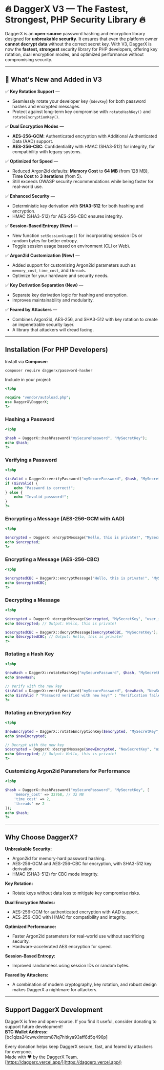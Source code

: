 # 🔥 **DaggerX V3** — The Fastest, Strongest, PHP Security Library 🔥

DaggerX is an **open-source** password hashing and encryption library designed for **unbreakable security**. It ensures that even the platform owner **cannot decrypt data** without the correct secret key. With V3, DaggerX is now the **fastest, strongest** security library for PHP developers, offering key rotation, dual encryption modes, and optimized performance without compromising security.

---

## 🚀 **What's New and Added in V3**

✅ **Key Rotation Support** —  
- Seamlessly rotate your developer key (`$devKey`) for both password hashes and encrypted messages.  
- Protect against long-term key compromise with `rotateHashKey()` and `rotateEncryptionKey()`.  

✅ **Dual Encryption Modes** —  
- **AES-256-GCM**: Authenticated encryption with Additional Authenticated Data (AAD) support.  
- **AES-256-CBC**: Confidentiality with HMAC (SHA3-512) for integrity, for compatibility with legacy systems.  

✅ **Optimized for Speed** —  
- Reduced Argon2id defaults: **Memory Cost** to **64 MB** (from 128 MB), **Time Cost** to **3 iterations** (from 5).  
- Still exceeds OWASP security recommendations while being faster for real-world use.  

✅ **Enhanced Security** —  
- Deterministic key derivation with **SHA3-512** for both hashing and encryption.  
- HMAC (SHA3-512) for AES-256-CBC ensures integrity.  

✅ **Session-Based Entropy (New)** —  
- New function `setSessionUsage()` for incorporating session IDs or random bytes for better entropy.  
- Toggle session usage based on environment (CLI or Web).  

✅ **Argon2id Customization (New)** —  
- Added support for customizing Argon2id parameters such as `memory_cost`, `time_cost`, and `threads`.  
- Optimize for your hardware and security needs.  

✅ **Key Derivation Separation (New)** —  
- Separate key derivation logic for hashing and encryption.  
- Improves maintainability and modularity.  

✅ **Feared by Attackers** —  
- Combines Argon2id, AES-256, and SHA3-512 with key rotation to create an impenetrable security layer.  
- A library that attackers will dread facing.

---

## **Installation** (For PHP Developers)

Install via **Composer**:  
```sh
composer require daggerx/password-hasher
```
Include in your project:  
```php
<?php

require "vendor/autoload.php";
use DaggerX\DaggerX;
?>
```

### Hashing a Password
```php
<?php

$hash = DaggerX::hashPassword("mySecurePassword", "MySecretKey");
echo $hash;
?>
```

### Verifying a Password
```php
<?php

$isValid = DaggerX::verifyPassword("mySecurePassword", $hash, "MySecretKey");
if ($isValid) {
    echo "Password is correct!";
} else {
    echo "Invalid password!";
}
?>
```

### Encrypting a Message (AES-256-GCM with AAD)
```php
<?php

$encrypted = DaggerX::encryptMessage("Hello, this is private!", "MySecretKey", "aes-256-gcm", "user_id:12345");
echo $encrypted;
?>
```

### Encrypting a Message (AES-256-CBC)
```php
<?php

$encryptedCBC = DaggerX::encryptMessage("Hello, this is private!", "MySecretKey", "aes-256-cbc");
echo $encryptedCBC;
?>
```

### Decrypting a Message
```php
<?php

$decrypted = DaggerX::decryptMessage($encrypted, "MySecretKey", "user_id:12345");
echo $decrypted; // Output: Hello, this is private!

$decryptedCBC = DaggerX::decryptMessage($encryptedCBC, "MySecretKey");
echo $decryptedCBC; // Output: Hello, this is private!
?>
```

### Rotating a Hash Key
```php
<?php

$newHash = DaggerX::rotateHashKey("mySecurePassword", $hash, "MySecretKey", "NewSecretKey");
echo $newHash;

// Verify with the new key
$isValid = DaggerX::verifyPassword("mySecurePassword", $newHash, "NewSecretKey");
echo $isValid ? "Password verified with new key!" : "Verification failed!";
?>
```

### Rotating an Encryption Key
```php
<?php

$newEncrypted = DaggerX::rotateEncryptionKey($encrypted, "MySecretKey", "NewSecretKey", "user_id:12345", "aes-256-gcm");
echo $newEncrypted;

// Decrypt with the new key
$decrypted = DaggerX::decryptMessage($newEncrypted, "NewSecretKey", "user_id:12345");
echo $decrypted; // Output: Hello, this is private!
?>
```

### Customizing Argon2id Parameters for Performance
```php
<?php

$hash = DaggerX::hashPassword("mySecurePassword", "MySecretKey", [
    'memory_cost' => 32768, // 32 MB
    'time_cost' => 2,
    'threads' => 2
]);
echo $hash;
?>
```

---

## Why Choose DaggerX?

**Unbreakable Security:**  
- Argon2id for memory-hard password hashing.  
- AES-256-GCM and AES-256-CBC for encryption, with SHA3-512 key derivation.  
- HMAC (SHA3-512) for CBC mode integrity.

**Key Rotation:**  
- Rotate keys without data loss to mitigate key compromise risks.

**Dual Encryption Modes:**  
- AES-256-GCM for authenticated encryption with AAD support.  
- AES-256-CBC with HMAC for compatibility and integrity.

**Optimized Performance:**  
- Faster Argon2id parameters for real-world use without sacrificing security.  
- Hardware-accelerated AES encryption for speed.

**Session-Based Entropy:**  
- Improved randomness using session IDs or random bytes.

**Feared by Attackers:**  
- A combination of modern cryptography, key rotation, and robust design makes DaggerX a nightmare for attackers.

---

## Support DaggerX Development

DaggerX is free and open-source. If you find it useful, consider donating to support future development!  
**BTC Wallet Address:**  
[bc1qlza24cwwxlmtxm87lq7hltkya93aff6d5q496p]  

Every donation helps keep DaggerX secure, fast, and feared by attackers for everyone.  
Made with ❤️ by the DaggerX Team.  
[https://daggerx.vercel.app/](https://daggerx.vercel.app/)
